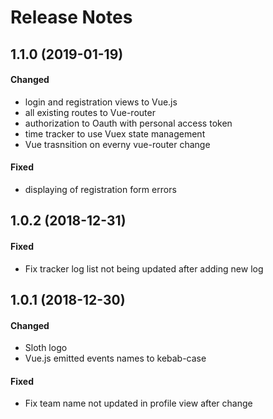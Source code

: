# Release Notes

## 1.1.0 (2019-01-19)

#### Changed

- login and registration views to Vue.js
- all existing routes to Vue-router
- authorization to Oauth with personal access token
- time tracker to use Vuex state management
- Vue trasnsition on everny vue-router change

#### Fixed

- displaying of registration form errors

## 1.0.2 (2018-12-31)

#### Fixed

- Fix tracker log list not being updated after adding new log

## 1.0.1 (2018-12-30)

#### Changed

- Sloth logo
- Vue.js emitted events names to kebab-case

#### Fixed 

- Fix team name not updated in profile view after change